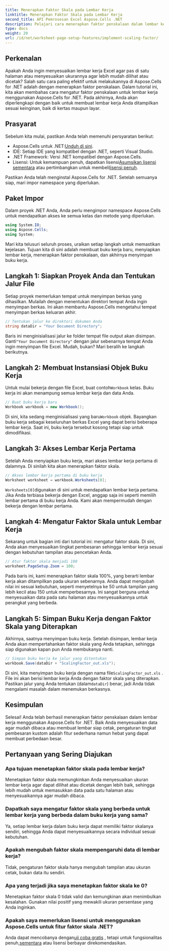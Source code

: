 ```yaml
---
title: Menerapkan Faktor Skala pada Lembar Kerja
linktitle: Menerapkan Faktor Skala pada Lembar Kerja
second_title: API Pemrosesan Excel Aspose.Cells .NET
description: Pelajari cara menerapkan faktor penskalaan dalam lembar kerja menggunakan Aspose.Cells for .NET dengan tutorial langkah demi langkah, contoh, dan Tanya Jawab Umum. Sempurna untuk penskalaan yang lancar.
type: docs
weight: 20
url: /id/net/worksheet-page-setup-features/implement-scaling-factor/
---
```

## Perkenalan

Apakah Anda ingin menyesuaikan lembar kerja Excel agar pas di satu halaman atau menyesuaikan ukurannya agar lebih mudah dilihat atau dicetak? Salah satu cara paling efektif untuk melakukannya di Aspose.Cells for .NET adalah dengan menerapkan faktor penskalaan. Dalam tutorial ini, kita akan membahas cara mengatur faktor penskalaan untuk lembar kerja menggunakan Aspose.Cells for .NET. Pada akhirnya, Anda akan diperlengkapi dengan baik untuk membuat lembar kerja Anda ditampilkan sesuai keinginan, baik di kertas maupun layar.

## Prasyarat

Sebelum kita mulai, pastikan Anda telah memenuhi persyaratan berikut:

-  Aspose.Cells untuk .NET:[Unduh di sini](https://releases.aspose.com/cells/net/).
- IDE: Setiap IDE yang kompatibel dengan .NET, seperti Visual Studio.
- .NET Framework: Versi .NET kompatibel dengan Aspose.Cells.
-  Lisensi: Untuk kemampuan penuh, dapatkan lisensi[Asumsikan lisensi sementara](https://purchase.aspose.com/temporary-license/) atau pertimbangkan untuk membeli[lisensi penuh](https://purchase.aspose.com/buy).

Pastikan Anda telah menginstal Aspose.Cells for .NET. Setelah semuanya siap, mari impor namespace yang diperlukan.


## Paket Impor

Dalam proyek .NET Anda, Anda perlu mengimpor namespace Aspose.Cells untuk mendapatkan akses ke semua kelas dan metode yang diperlukan.

```csharp
using System.IO;
using Aspose.Cells;
using System;
```

Mari kita telusuri seluruh proses, uraikan setiap langkah untuk memastikan kejelasan. Tujuan kita di sini adalah membuat buku kerja baru, menyiapkan lembar kerja, menerapkan faktor penskalaan, dan akhirnya menyimpan buku kerja. 

## Langkah 1: Siapkan Proyek Anda dan Tentukan Jalur File

Setiap proyek memerlukan tempat untuk menyimpan berkas yang dihasilkan. Mulailah dengan menentukan direktori tempat Anda ingin menyimpan berkas. Ini akan membantu Aspose.Cells mengetahui tempat menyimpan berkas keluaran akhir.

```csharp
// Tentukan jalur ke direktori dokumen Anda
string dataDir = "Your Document Directory";
```


 Baris ini menginisialisasi jalur ke folder tempat file output akan disimpan. Ganti`"Your Document Directory"` dengan jalur sebenarnya tempat Anda ingin menyimpan file Excel. Mudah, bukan? Mari beralih ke langkah berikutnya.


## Langkah 2: Membuat Instansiasi Objek Buku Kerja

 Untuk mulai bekerja dengan file Excel, buat contoh`Workbook` kelas. Buku kerja ini akan menampung semua lembar kerja dan data Anda.

```csharp
// Buat buku kerja baru
Workbook workbook = new Workbook();
```


 Di sini, kita sedang menginisialisasi yang baru`Workbook` objek. Bayangkan buku kerja sebagai keseluruhan berkas Excel yang dapat berisi beberapa lembar kerja. Saat ini, buku kerja tersebut kosong tetapi siap untuk dimodifikasi.


## Langkah 3: Akses Lembar Kerja Pertama

Setelah Anda menyiapkan buku kerja, mari akses lembar kerja pertama di dalamnya. Di sinilah kita akan menerapkan faktor skala.

```csharp
// Akses lembar kerja pertama di buku kerja
Worksheet worksheet = workbook.Worksheets[0];
```


`Worksheets[0]`digunakan di sini untuk mendapatkan lembar kerja pertama. Jika Anda terbiasa bekerja dengan Excel, anggap saja ini seperti memilih lembar pertama di buku kerja Anda. Kami akan mempermudah dengan bekerja dengan lembar pertama.


## Langkah 4: Mengatur Faktor Skala untuk Lembar Kerja

Sekarang untuk bagian inti dari tutorial ini: mengatur faktor skala. Di sini, Anda akan menyesuaikan tingkat pembesaran sehingga lembar kerja sesuai dengan kebutuhan tampilan atau pencetakan Anda.

```csharp
// Atur faktor skala menjadi 100
worksheet.PageSetup.Zoom = 100;
```


Pada baris ini, kami menerapkan faktor skala 100%, yang berarti lembar kerja akan ditampilkan pada ukuran sebenarnya. Anda dapat mengubah nilai ini sesuai kebutuhan, seperti menyetelnya ke 50 untuk tampilan yang lebih kecil atau 150 untuk memperbesarnya. Ini sangat berguna untuk menyesuaikan data pada satu halaman atau menyesuaikannya untuk perangkat yang berbeda.


## Langkah 5: Simpan Buku Kerja dengan Faktor Skala yang Diterapkan

Akhirnya, saatnya menyimpan buku kerja. Setelah disimpan, lembar kerja Anda akan mempertahankan faktor skala yang Anda tetapkan, sehingga siap digunakan kapan pun Anda membukanya nanti.

```csharp
// Simpan buku kerja ke jalur yang ditentukan
workbook.Save(dataDir + "ScalingFactor_out.xls");
```


 Di sini, kita menyimpan buku kerja dengan nama file`ScalingFactor_out.xls` . File ini akan berisi lembar kerja Anda dengan faktor skala yang diterapkan. Pastikan jalur yang Anda tentukan (dalam`dataDir`) benar, jadi Anda tidak mengalami masalah dalam menemukan berkasnya.


## Kesimpulan

Selesai! Anda telah berhasil menerapkan faktor penskalaan dalam lembar kerja menggunakan Aspose.Cells for .NET. Baik Anda menyesuaikan data agar mudah dibaca atau membuat lembar siap cetak, pengaturan tingkat pembesaran kustom adalah fitur sederhana namun hebat yang dapat membuat perbedaan besar.

## Pertanyaan yang Sering Diajukan

### Apa tujuan menetapkan faktor skala pada lembar kerja?  
Menetapkan faktor skala memungkinkan Anda menyesuaikan ukuran lembar kerja agar dapat dilihat atau dicetak dengan lebih baik, sehingga lebih mudah untuk memasukkan data pada satu halaman atau menyesuaikannya agar mudah dibaca.

### Dapatkah saya mengatur faktor skala yang berbeda untuk lembar kerja yang berbeda dalam buku kerja yang sama?  
Ya, setiap lembar kerja dalam buku kerja dapat memiliki faktor skalanya sendiri, sehingga Anda dapat menyesuaikannya secara individual sesuai kebutuhan.

### Apakah mengubah faktor skala mempengaruhi data di lembar kerja?  
Tidak, pengaturan faktor skala hanya mengubah tampilan atau ukuran cetak, bukan data itu sendiri.

### Apa yang terjadi jika saya menetapkan faktor skala ke 0?  
Menetapkan faktor skala 0 tidak valid dan kemungkinan akan menimbulkan kesalahan. Gunakan nilai positif yang mewakili ukuran persentase yang Anda inginkan.

### Apakah saya memerlukan lisensi untuk menggunakan Aspose.Cells untuk fitur faktor skala .NET?  
 Anda dapat mencobanya dengan[uji coba gratis](https://releases.aspose.com/) , tetapi untuk fungsionalitas penuh,[sementara](https://purchase.aspose.com/temporary-license/) atau lisensi berbayar direkomendasikan.